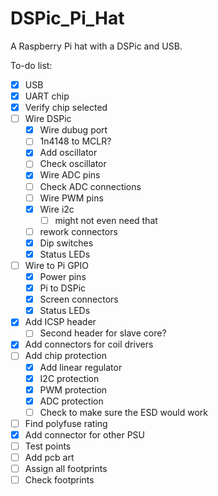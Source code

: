 # DSPic_Pi_Hat
A Raspberry Pi hat with a DSPic and USB.

To-do list:
- [x] USB
- [x] UART chip
- [x] Verify chip selected 
- [ ] Wire DSPic 
    - [x] Wire dubug port
    - [ ] 1n4148 to MCLR?
    - [x] Add oscillator
    - [ ] Check oscillator
    - [x] Wire ADC pins
    - [ ] Check ADC connections
    - [ ] Wire PWM pins
    - [x] Wire i2c
        - [ ] might not even need that
    - [ ] rework connectors
    - [x] Dip switches
    - [x] Status LEDs
- [ ] Wire to Pi GPIO
    - [x] Power pins
    - [x] Pi to DSPic
    - [x] Screen connectors
    - [x] Status LEDs
- [x] Add ICSP header
    - [ ] Second header for slave core?
- [x] Add connectors for coil drivers
- [ ] Add chip protection
    - [x] Add linear regulator
    - [x] I2C protection
    - [x] PWM protection
    - [x] ADC protection
    - [ ] Check to make sure the ESD would work
- [ ] Find polyfuse rating
- [x] Add connector for other PSU
- [ ] Test points
- [ ] Add pcb art
- [ ] Assign all footprints
- [ ] Check footprints